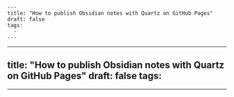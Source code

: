 ```
---
title: "How to publish Obsidian notes with Quartz on GitHub Pages"
draft: false
tags:
  - 
---
``````
---
title: "How to publish Obsidian notes with Quartz on GitHub Pages"
draft: false
tags:
  - 
---
```
